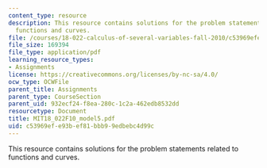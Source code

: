 ```yaml
---
content_type: resource
description: This resource contains solutions for the problem statements related to
  functions and curves.
file: /courses/18-022-calculus-of-several-variables-fall-2010/c53969efe93bef81bbb99edbebc4d99c_MIT18_022F10_model5.pdf
file_size: 169394
file_type: application/pdf
learning_resource_types:
- Assignments
license: https://creativecommons.org/licenses/by-nc-sa/4.0/
ocw_type: OCWFile
parent_title: Assignments
parent_type: CourseSection
parent_uid: 932ecf24-f8ea-280c-1c2a-462edb8532dd
resourcetype: Document
title: MIT18_022F10_model5.pdf
uid: c53969ef-e93b-ef81-bbb9-9edbebc4d99c
---
```

This resource contains solutions for the problem statements related to functions and curves.